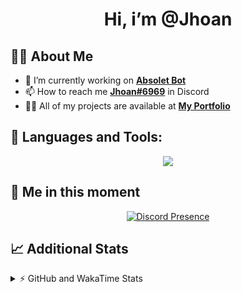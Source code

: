 <h1 align="center">Hi, i’m @Jhoan</h1>

## 🙋‍♂️ About Me

- 🔭 I’m currently working on **[Absolet Bot](https://strider.cloud)**
- 📫 How to reach me **[Jhoan#6969](https://jhoan.monster/)** in Discord
- 👨‍💻 All of my projects are available at **[My Portfolio](https://jhoan.monster)**

## 🚀 Languages and Tools:
<p align="center">
  <a href="https://skillicons.dev">
    <img src="https://skillicons.dev/icons?i=js,ts,html,css,bootstrap,nodejs,express,vscode,neovim,vim,atom,cloudflare,git,github,discord,bots,linux,mongodb,nginx,redis,wordpress,heroku&perline=11" />
  </a>
</p>
  
## 👤 Me in this moment
<p align="center">
    <a href="https://discord.com/users/612460795124776960" target="_blank" rel="nofollow">
        <img src="https://lanyard-profile-readme.vercel.app/api/612460795124776960?idleMessage=Probably%20coding%20Absolet..." alt="Discord Presence" align="center">
    </a>
</p>

## 📈 Additional Stats
<details>
    <summary>⚡ GitHub and WakaTime Stats</summary>
    <br/>

<!--START_SECTION:waka-->
![Code Time](http://img.shields.io/badge/Code%20Time-452%20hrs%2027%20mins-blue)

**🐱 My GitHub Data** 

> 🏆 912 Contributions in the Year 2022
 > 
> 📦 123.8 kB Used in GitHub's Storage 
 > 
> 💼 Opted to Hire
 > 
> 📜 4 Public Repositories 
 > 
> 🔑 34 Private Repositories  
 > 
**I'm an Early 🐤** 

```text
🌞 Morning    79 commits     ██░░░░░░░░░░░░░░░░░░░░░░░   10.88% 
🌆 Daytime    331 commits    ███████████░░░░░░░░░░░░░░   45.59% 
🌃 Evening    287 commits    ██████████░░░░░░░░░░░░░░░   39.53% 
🌙 Night      29 commits     █░░░░░░░░░░░░░░░░░░░░░░░░   3.99%

```
📅 **I'm Most Productive on Wednesday** 

```text
Monday       129 commits    ████░░░░░░░░░░░░░░░░░░░░░   17.77% 
Tuesday      115 commits    ████░░░░░░░░░░░░░░░░░░░░░   15.84% 
Wednesday    130 commits    ████░░░░░░░░░░░░░░░░░░░░░   17.91% 
Thursday     74 commits     ██░░░░░░░░░░░░░░░░░░░░░░░   10.19% 
Friday       84 commits     ███░░░░░░░░░░░░░░░░░░░░░░   11.57% 
Saturday     129 commits    ████░░░░░░░░░░░░░░░░░░░░░   17.77% 
Sunday       65 commits     ██░░░░░░░░░░░░░░░░░░░░░░░   8.95%

```


📊 **This Week I Spent My Time On** 

```text
⌚︎ Time Zone: America/Bogota

💬 Programming Languages: 
JavaScript               2 hrs 27 mins       ███████████████████░░░░░░   78.16% 
YAML                     37 mins             █████░░░░░░░░░░░░░░░░░░░░   19.84% 
JSON                     2 mins              ░░░░░░░░░░░░░░░░░░░░░░░░░   1.25% 
TypeScript               1 min               ░░░░░░░░░░░░░░░░░░░░░░░░░   0.73% 
Other                    0 secs              ░░░░░░░░░░░░░░░░░░░░░░░░░   0.01%

🔥 Editors: 
VS Code                  3 hrs 8 mins        █████████████████████████   100.0%

🐱‍💻 Projects: 
Absolet-Bot              2 hrs 58 mins       ███████████████████████░░   94.49% 
bloom-security           10 mins             █░░░░░░░░░░░░░░░░░░░░░░░░   5.51%

💻 Operating System: 
Linux                    3 hrs 8 mins        █████████████████████████   100.0%

```

**I Mostly Code in JavaScript** 

```text
JavaScript               16 repos            ████████████████░░░░░░░░░   66.67% 
Java                     3 repos             ███░░░░░░░░░░░░░░░░░░░░░░   12.5% 
TypeScript               2 repos             ██░░░░░░░░░░░░░░░░░░░░░░░   8.33% 
Shell                    1 repo              █░░░░░░░░░░░░░░░░░░░░░░░░   4.17% 
CSS                      1 repo              █░░░░░░░░░░░░░░░░░░░░░░░░   4.17%

```



 Last Updated on 14/10/2022 16:23:27 UTC
<!--END_SECTION:waka-->
</details>
